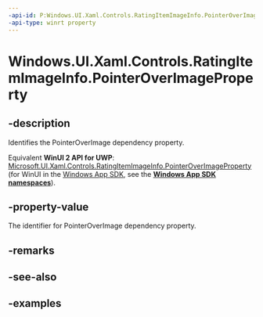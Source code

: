 ```yaml
---
-api-id: P:Windows.UI.Xaml.Controls.RatingItemImageInfo.PointerOverImageProperty
-api-type: winrt property
---
```


<!-- Property syntax.
public DependencyProperty PointerOverImageProperty { get; }
-->

# Windows.UI.Xaml.Controls.RatingItemImageInfo.PointerOverImageProperty

## -description

Identifies the PointerOverImage dependency property.

Equivalent **WinUI 2 API for UWP**: [Microsoft.UI.Xaml.Controls.RatingItemImageInfo.PointerOverImageProperty](/windows/winui/api/microsoft.ui.xaml.controls.ratingitemimageinfo.pointeroverimageproperty) (for WinUI in the [Windows App SDK](/windows/apps/windows-app-sdk/), see the **[Windows App SDK namespaces](/windows/windows-app-sdk/api/winrt/)**).

## -property-value

The identifier for PointerOverImage dependency property.
## -remarks

## -see-also

## -examples

